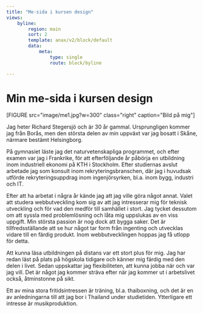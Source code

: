 ```yaml
---
title: "Me-sida i kursen design"
views:
    byline:
        region: main
        sort: 2
        template: anax/v2/block/default
        data:
            meta:
                type: single
                route: block/byline

---
```

Min me-sida i kursen design
=========================

[FIGURE src="image/me1.jpg?w=300" class="right" caption="Bild på mig"]

Jag heter Richard Stegersjö och är 30 år gammal. Ursprungligen kommer jag från Borås, men den största delen av min uppväxt var jag bosatt i Skåne, närmare bestämt Helsingborg.

På gymnasiet läste jag det naturvetenskapliga programmet, och efter examen var jag i Frankrike, för att efterföljande år påbörja en utbildning inom industriell ekonomi på KTH i Stockholm. Efter studiernas avslut arbetade jag som konsult inom rekryteringsbranschen, där jag i huvudsak utförde rekryteringsuppdrag inom ingenjörsyrken, bl.a. inom bygg, industri och IT.

Efter att ha arbetat i några år kände jag att jag ville göra något annat. Valet att studera webbutveckling kom sig av att jag intresserar mig för teknisk utveckling och för vad den medför till samhället i stort. Jag tycket dessutom om att syssla med problemlösning och låta mig uppslukas av en viss uppgift. Min största passion är nog dock att bygga saker. Det är tillfredsställande att se hur något tar form från ingenting och utvecklas vidare till en färdig produkt. Inom webbutvecklingen hoppas jag få utlopp för detta.

Att kunna läsa utbildningen på distans var ett stort plus för mig. Jag har redan läst på plats på högskola tidigare och känner mig färdig med den delen i livet. Sedan uppskattar jag flexibiliteten, att kunna jobba när och var jag vill. Det är något jag kommer sträva efter när jag kommer ut i arbetslivet också, åtminstonne på sikt.

Ett av mina stora fritidsintressen är träning, bl.a. thaiboxning, och det är en av anledningarna till att jag bor i Thailand under studietiden. Ytterligare ett intresse är musikproduktion.
